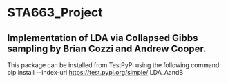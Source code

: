 # STA663_Project

## Implementation of LDA via Collapsed Gibbs sampling by Brian Cozzi and Andrew Cooper.

This package can be installed from TestPyPi using the following command: pip install --index-url https://test.pypi.org/simple/ LDA_AandB
